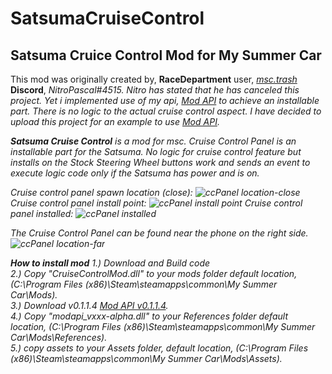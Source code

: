 # SatsumaCruiseControl
<h2>Satsuma Cruice Control Mod for My Summer Car</h2>

This mod was originally created by, <b>RaceDepartment</b> user, [<i>msc.trash</i>](https://www.racedepartment.com/members/msc-trash.384660/)
<b>Discord</b>, <i>NitroPascal#4515<i>. Nitro has stated that he has canceled this project. Yet i implemented use of my api, [Mod API](https://github.com/tommojphillips/ModAPI) to achieve an installable part. There is no logic to the actual cruise control aspect. I have decided to upload this project for an example to use [Mod API](https://github.com/tommojphillips/ModAPI).

<b>Satsuma Cruise Control</b> is a mod for msc. Cruise Control Panel is an installable part for the Satsuma. No logic for cruise control feature but installs on the <i>Stock Steering Wheel</i> buttons work and sends an event to execute logic code only if the Satsuma has power and is on.

Cruise control panel spawn location (close):
![ccPanel location-close](https://i.imgur.com/J3wumil.png)
Cruise control panel install point:
![ccPanel install point](https://i.imgur.com/J2ddDhA.png)
Cruise control panel installed:
![ccPanel installed](https://i.imgur.com/jJLDffS.png)

The Cruise Control Panel can be found near the phone on the right side.
![ccPanel location-far](https://i.imgur.com/cN80yj0.png)

<b>How to install mod</b> 
1.) Download and Build code  
2.) Copy "CruiseControlMod.dll" to your mods folder <i>default location, (C:\Program Files (x86)\Steam\steamapps\common\My Summer Car\Mods)</i>.  
3.) Download v0.1.1.4 [Mod API v0.1.1.4](https://github.com/tommojphillips/ModAPI/releases/tag/0.1.1.4-alpha).  
4.) Copy "modapi_vxxx-alpha.dll" to your References folder <i>default location, (C:\Program Files (x86)\Steam\steamapps\common\My Summer Car\Mods\References)</i>.  
5.) copy assets to your Assets folder, <i>default location, (C:\Program Files (x86)\Steam\steamapps\common\My Summer Car\Mods\Assets)</i>.  
